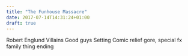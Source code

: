 ```yaml
---
title: "The Funhouse Massacre"
date: 2017-07-14T14:31:24+01:00
draft: true
---
```


Robert Englund
Villains
Good guys
Setting
Comic relief
gore, special fx
family thing
ending

